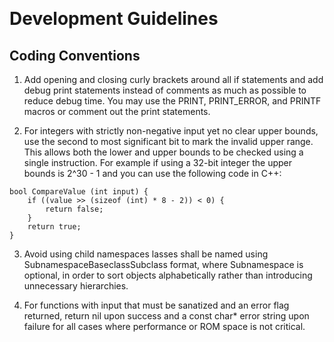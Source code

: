 ﻿﻿﻿﻿﻿﻿﻿﻿﻿﻿﻿﻿﻿﻿﻿﻿﻿﻿﻿﻿﻿﻿﻿﻿﻿﻿﻿﻿# Development Guidelines## Coding Conventions1. Add opening and closing curly brackets around all if statements and add debug print statements instead of comments as much as possible to reduce debug time. You may  use the PRINT, PRINT_ERROR, and PRINTF macros or comment out the print statements.2. For integers with strictly non-negative input yet no clear upper bounds, use the second to most significant bit to mark the invalid upper range. This allows both the lower and upper bounds to be checked using a single instruction. For example if using a 32-bit integer the upper bounds is 2^30 - 1 and you can use the following code in C++:```bool CompareValue (int input) {    if ((value >> (sizeof (int) * 8 - 2)) < 0) {        return false;    }    return true;}```3. Avoid using child namespaces lasses shall be named using SubnamespaceBaseclassSubclass format, where Subnamespace is optional, in order to sort objects alphabetically rather than introducing unnecessary hierarchies. 4. For functions with input that must be sanatized and an error flag returned, return nil upon success and a const char* error string upon failure for all cases where performance or ROM space is not critical.